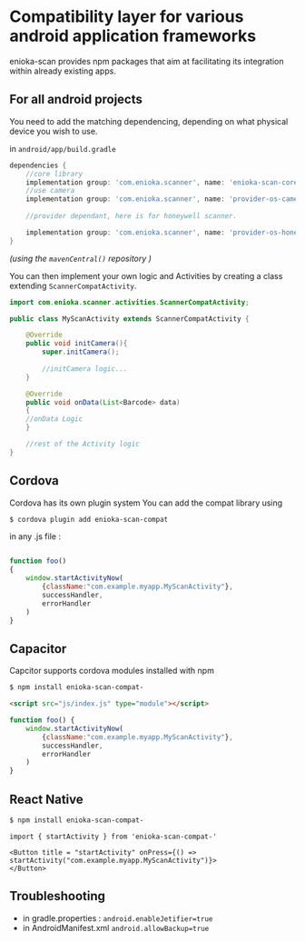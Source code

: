 # Compatibility layer for various android application frameworks

enioka-scan provides npm packages that aim at facilitating its integration within already existing apps.

## For all android projects
You need to add the matching dependencing, depending on what physical device you wish to use.

in ``android/app/build.gradle``
```gradle
dependencies {
    //core library
    implementation group: 'com.enioka.scanner', name: 'enioka-scan-core', version: '3.0.1'
    //use camera
    implementation group: 'com.enioka.scanner', name: 'provider-os-camera', version: '3.0.1'
    
    //provider dependant, here is for honeywell scanner.

    implementation group: 'com.enioka.scanner', name: 'provider-os-honeywell-integrated', version: '3.0.1'
}
```
*(using  the ``mavenCentral()`` repository )*


You can then implement your own logic and Activities by creating a class extending ``ScannerCompatActivity``.

```java
import com.enioka.scanner.activities.ScannerCompatActivity;

public class MyScanActivity extends ScannerCompatActivity {

    @Override
    public void initCamera(){
        super.initCamera();
        
        //initCamera logic...
    }

    @Override
    public void onData(List<Barcode> data) 
    {
    //onData Logic
    }

    //rest of the Activity logic      
}

```

## Cordova
Cordova has its own plugin system
You can add the compat library using 

```bash
$ cordova plugin add enioka-scan-compat
```

in any .js file :

```js

function foo() 
{
    window.startActivityNow(
        {className:"com.example.myapp.MyScanActivity"},
        successHandler,
        errorHandler
    )
}
```


## Capacitor
Capcitor supports cordova modules installed with npm

``` bash
$ npm install enioka-scan-compat-
```



```html
<script src="js/index.js" type="module"></script>
```

```js
function foo() {
    window.startActivityNow(
        {className:"com.example.myapp.MyScanActivity"},
        successHandler,
        errorHandler
    )
}
```

## React Native

``` bash
$ npm install enioka-scan-compat-
```

```tsx
import { startActivity } from 'enioka-scan-compat-'

<Button title = "startActivity" onPress={() => startActivity("com.example.myapp.MyScanActivity")}>
</Button>
```

## Troubleshooting

- in gradle.properties : 
``android.enableJetifier=true``
- in AndroidManifest.xml
``android.allowBackup=true``
